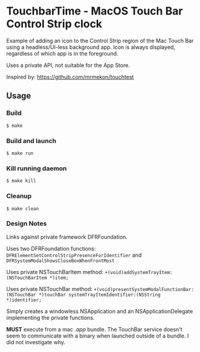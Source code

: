 # TouchbarTime - MacOS Touch Bar Control Strip clock

Example of adding an icon to the Control Strip region of the Mac Touch Bar using
a headless/UI-less background app.  Icon is always displayed, regardless of which
app is in the foreground.

Uses a private API, not suitable for the App Store.

Inspired by: https://github.com/mrmekon/touchtest
## Usage

### Build
```
$ make
```

### Build and launch
```
$ make run
```

### Kill running daemon
```
$ make kill
```

### Cleanup
```
$ make clean
```

### Design Notes

Links against private framework DFRFoundation.

Uses two DFRFoundation functions: ```DFRElementSetControlStripPresenceForIdentifier``` and ```DFRSystemModalShowsCloseBoxWhenFrontMost```

Uses private NSTouchBarItem method: ```+(void)addSystemTrayItem:(NSTouchBarItem *)item;```

Uses private NSTouchBar method: ```+(void)presentSystemModalFunctionBar:(NSTouchBar *)touchBar systemTrayItemIdentifier:(NSString *)identifier;```

Simply creates a windowless NSApplication and an NSApplicationDelegate implementing the private functions.

**MUST** execute from a mac _.app_ bundle.  The TouchBar service doesn't seem to communicate with a binary when launched outside of a bundle.  I did not investigate why.
